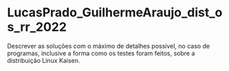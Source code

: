# LucasPrado_GuilhermeAraujo_dist_os_rr_2022
Descrever as soluções com o máximo de detalhes possível, no caso de programas, inclusive a forma como os testes foram feitos, sobre a distribuição Linux Kaisen.
